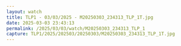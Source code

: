 ```yaml
---
layout: watch
title: TLP1 - 03/03/2025 - M20250303_234313_TLP_1T.jpg
date: 2025-03-03 23:43:13
permalink: /2025/03/03/watch/M20250303_234313_TLP_1
capture: TLP1/2025/202503/20250303/M20250303_234313_TLP_1T.jpg
---
```


